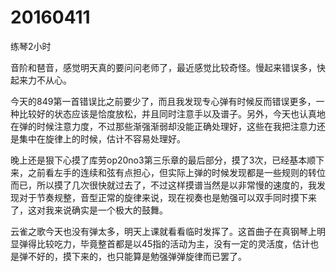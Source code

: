 # 20160411

练琴2小时

音阶和琶音，感觉明天真的要问问老师了，最近感觉比较奇怪。慢起来错误多，快起来力不从心。

今天的849第一首错误比之前要少了，而且我发现专心弹有时候反而错误更多，一种比较好的状态应该是恰度放松，并且同时注意手以及谱子。另外，今天也认真地在弹的时候注意力度，不过那些渐强渐弱却没能正确处理好，这些在我把注意力还是集中在旋律上的时候，估计不容易处理好。

晚上还是狠下心摸了库劳op20no3第三乐章的最后部分，摸了3次，已经基本顺下来，之前看左手的连续和弦有点担心，但实际上弹的时候发现都是一些规则的转位而已，所以摸了几次很快就过去了，不过这样摸谱当然是以非常慢的速度的，我发现对于节奏规整，音型正常的旋律来说，现在视奏也是勉强可以双手同时摸下来了，这对我来说确实是一个极大的鼓舞。

云雀之歌今天也没有弹太多，明天上课就看看临时发挥了。这首曲子在真钢琴上明显弹得比较吃力，毕竟整首都是以45指的活动为主，没有一定的灵活度，估计也是弹不好的，摸下来的，也只能算是勉强弹弹旋律而已罢了。
